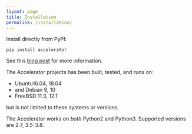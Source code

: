 ```yaml
---
layout: page
title: Installation
permalink: /installation/
---
```


Install directly from PyPI:

`pip install accelerator`

See this [blog post](https://exax.org/example/2019/10/30/initialise.html) for more information.


The Accelerator projects has been built, tested, and runs on:

 - Ubuntu16.04, 18.04
 - and Debian 9, 10
 - FreeBSD 11.3, 12.1

but is not limited to these systems or versions.

The Accelerator works on _both_ Python2 and Python3.  Supported versions
are 2.7, 3.5-3.8.


